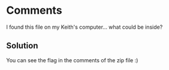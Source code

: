 # Comments

I found this file on my Keith's computer... what could be inside?

## Solution

You can see the flag in the comments of the zip file :)